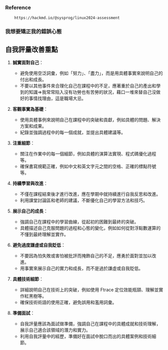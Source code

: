 ### Reference

        https://hackmd.io/@sysprog/linux2024-assessment

### 我想要矯正我的錯誤心態

## 自我評量改善重點

1. **誠實面對自己**：

   - 避免使用空泛詞彙，例如「努力」、「盡力」，而是用具體事實來說明自己的付出和成長。
   - 不要以其他事件來合理化自己在課程中的不足，應著重於自己的產出和學到的知識=>我常常陷入沒有功勞也有苦勞的狀況，藉口一堆來替自己沒做好的事情找理由，這是職場大忌。

2. **客觀事實為基礎**：

   - 使用具體事例來說明自己在課程中的突破和貢獻，例如具體的問題、解決方案和成果。
   - 紀錄並強調過程中的每一個成就，並提出具體建議等。

3. **注重細節**：

   - 關注在作業中的每一個細節，例如具體的演算法實現、程式碼優化過程等。
   - 確保書寫規範正確，例如中文和英文字元之間的空格、正確的標點符號等。

4. **持續學習與改進**：

   - 不僅在課程結束後才進行改進，應在學期中就持續進行自我反思和改進。
   - 利用課堂討論區和老師的建議，不斷優化自己的學習方法和技巧。

5. **展示自己的成長**：

   - 強調自己在課程中的學習曲線，從起初的困難到最終的突破。
   - 具體描述自己克服問題的過程和心態的變化，例如如何從對浮點數運算的不懂到最終理解並實作。

6. **避免過度謙虛或自我貶低**：

   - 不要因為怕失敗或害怕被批評而掩飾自己的不足，應勇於面對並加以改進。
   - 用事實來展示自己的實力和成長，而不是過於謙虛或自我貶低。

7. **具體技術細節**：

   - 詳細說明自己在技術上的突破，例如使用 Ftrace 定位效能瓶頸、理解並實作紅黑樹等。
   - 確保技術術語的使用正確，避免誤用和濫用詞彙。

8. **準備面試**：
   - 自我評量應該為面試做準備，強調自己在課程中的具體成就和技術理解，展示自己適合該領域的潛力和實力。
   - 利用自我評量中的經歷，準備好在面試中脫口而出的具體案例和技術細節。

